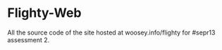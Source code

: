 Flighty-Web
===========

All the source code of the site hosted at woosey.info/flighty for #sepr13 assessment 2.
